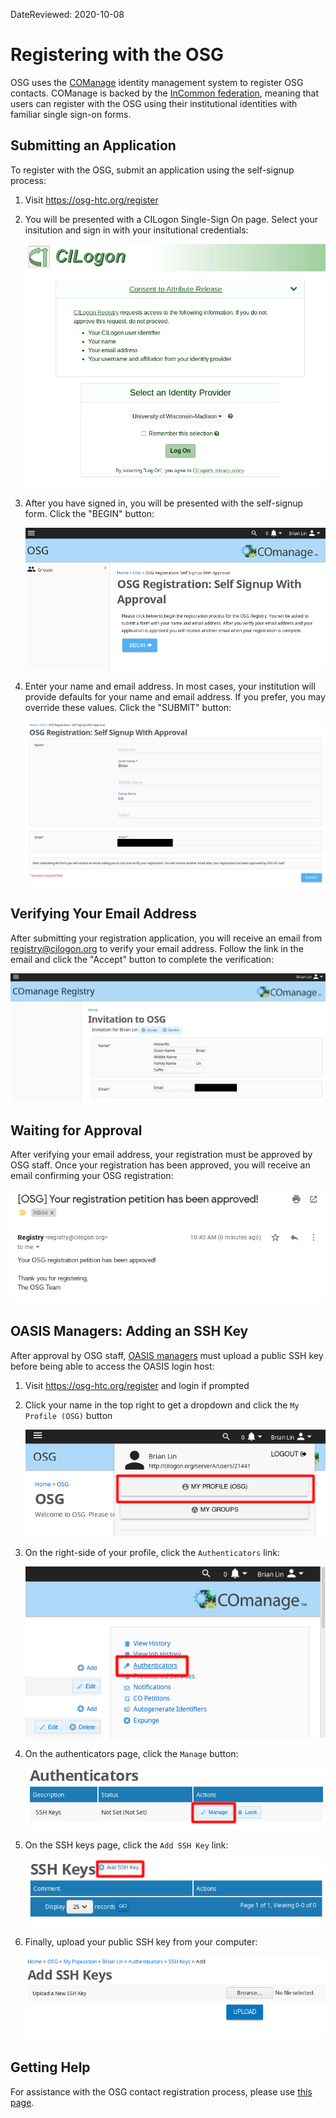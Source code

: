 DateReviewed: 2020-10-08

Registering with the OSG
========================

OSG uses the [COManage](https://www.internet2.edu/products-services/trust-identity/comanage/) identity management system
to register OSG contacts.
COManage is backed by the [InCommon federation](https://www.incommon.org/federation/), meaning that users can register
with the OSG using their institutional identities with familiar single sign-on forms.

Submitting an Application
-------------------------

To register with the OSG, submit an application using the self-signup process:

1.  Visit <https://osg-htc.org/register>

1.  You will be presented with a CILogon Single-Sign On page.
    Select your insitution and sign in with your insitutional credentials:

    ![CILogon Single-Sign On page](../img/comanage/comanage-sso.png)

1.  After you have signed in, you will be presented with the self-signup form.
    Click the "BEGIN" button:

    ![COManage self-signup form](../img/comanage/comanage-landing-page.png)

1.  Enter your name and email address.
    In most cases, your institution will provide defaults for your name and email address.
    If you prefer, you may override these values.
    Click the "SUBMIT" button:

    ![COManage enrollment form](../img/comanage/comanage-enrollment-form.png)

Verifying Your Email Address
----------------------------

After submitting your registration application, you will receive an email from <registry@cilogon.org> to verify your email
address.
Follow the link in the email and click the "Accept" button to complete the verification:

![COManage verification email](../img/comanage/comanage-email-verification-form.png)

Waiting for Approval
--------------------

After verifying your email address, your registration must be approved by OSG staff.
Once your registration has been approved, you will receive an email confirming your OSG registration:

![COManage approval email](../img/comanage/comanage-verified-email.png)

OASIS Managers: Adding an SSH Key
---------------------------------

After approval by OSG staff, [OASIS managers](https://osg-htc.org/docs/data/update-oasis/) must upload a public
SSH key before being able to access the OASIS login host:

1.  Visit <https://osg-htc.org/register> and login if prompted

1.  Click your name in the top right to get a dropdown and click the `My Profile (OSG)` button

    ![COManage profile dropdown](../img/comanage/ssh-homepage-dropdown.png)

1.  On the right-side of your profile, click the `Authenticators` link:

    ![COManage user profile](../img/comanage/ssh-edit-profile.png)

1.  On the authenticators page, click the `Manage` button:

    ![COManage authenticators](../img/comanage/ssh-authenticator-select.png)

1.  On the SSH keys page, click the `Add SSH Key` link:

    ![COManage SSH keys](../img/comanage/ssh-key-list.png)

1.  Finally, upload your public SSH key from your computer:

    ![COManage upload SSH key](../img/comanage/ssh-add-key.png)

Getting Help
------------

For assistance with the OSG contact registration process, please use
[this page](https://osg-htc.org/docs/common/help/).
